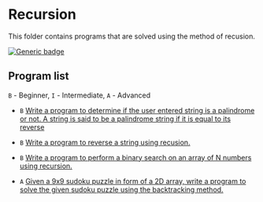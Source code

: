 # Recursion

This folder contains programs that are solved using the method of recusion.


[![Generic badge](https://img.shields.io/badge/ProgramCount-1-<COLOR>.svg)](https://shields.io/)

## Program list

`B` - Beginner, `I` - Intermediate, `A` - Advanced

* `B` [Write a program to determine if the user entered string is a palindrome or not. A string is said to be a palindrome string if it is equal to its reverse](stringPalindrome.cpp)

* `B` [Write a program to reverse a string using recusion.](reverseString.cpp)

* `B` [Write a program to perform a binary search on an array of N numbers using recursion.](binarySearch.cpp)

* `A` [Given a 9x9 sudoku puzzle in form of a 2D array, write a program to solve the given sudoku puzzle using the backtracking method.](sudokuSolver.cpp)


